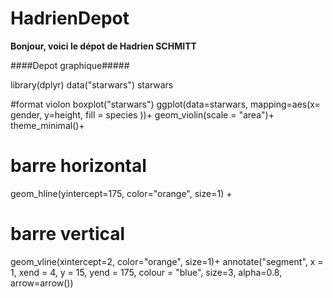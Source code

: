 # HadrienDepot

**Bonjour, voici le dépot de Hadrien SCHMITT**

####Depot graphique#####

library(dplyr)
data("starwars")
starwars

#format violon
boxplot("starwars")
ggplot(data=starwars, 
       mapping=aes(x= gender, y=height, fill = species ))+
  geom_violin(scale = "area")+ 
  theme_minimal()+
  # barre horizontal
  geom_hline(yintercept=175, color="orange", size=1) + 
  # barre vertical
  geom_vline(xintercept=2, color="orange", size=1)+
  annotate("segment", x = 1, xend = 4, y = 15, yend = 175, colour = "blue", size=3, alpha=0.8, arrow=arrow())
  
  
  
  